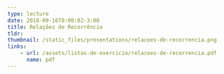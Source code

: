 ```yaml
---
type: lecture
date: 2018-09-16T0:00:02-3:00
title: Relações de Recorrência
tldr: 
thumbnail: /static_files/presentations/relacoes-de-recorrencia.png
links: 
    - url: /assets/listas-de-exercicio/relacoes-de-recorrencia.pdf
      name: pdf
---
```


<!-- **Suggested Readings:**
- [Readings 1](http://example.com)
- [Readings 2](http://example.com) -->
